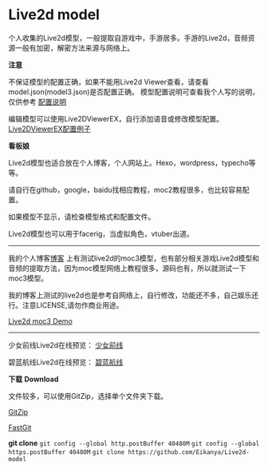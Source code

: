# Live2d model

个人收集的Live2d模型，一般提取自游戏中，手游居多。手游的Live2d，音频资源一般有加密，解密方法来源与网络上。


**注意**


不保证模型的配置正确，如果不能用Live2d Viewer查看，请查看model.json(model3.json)是否配置正确。
模型配置说明可查看我个人写的说明，仅供参考
[配置说明](https://eikanya.github.io/post/live2d%E9%85%8D%E7%BD%AE/)


编辑模型可以使用Live2DViewerEX，自行添加语音或修改模型配置。
[Live2DViewerEX配置例子](https://eikanya.github.io/post/liv2DViewerEX%E9%85%8D%E7%BD%AE/)

**看板娘**


Live2d模型也适合放在个人博客，个人网站上。Hexo，wordpress，typecho等等。 
 
请自行在github，google，baidu找相应教程，moc2教程很多，也比较容易配置。 

如果模型不显示，请检查模型格式和配置文件。 

Live2d模型也可以用于facerig，当虚拟角色，vtuber出道。  
  
- - -

我的个人博客[博客](https://eikanya.github.io/) 上有测试live2d的moc3模型，也有部分相关游戏Live2d模型和音频的提取方法，因为moc模型网络上教程很多，源码也有，所以就测试一下moc3模型。  

我的博客上测试的live2d也是参考自网络上，自行修改，功能还不多，自己娱乐还行。注意LICENSE,请勿作商业用途。

[Live2d moc3 Demo](https://eikanya.github.io/link/)

- - -
少女前线Live2d在线预览：
[少女前线](http://gfl.zzzzz.kr/dolls.php?lang=ja)

碧蓝航线Live2d在线预览：
[碧蓝航线](https://l2d.alg-wiki.com/)



**下载** **Download**

文件较多，可以使用GitZip，选择单个文件夹下载。
  
[GitZip](https://gitzip.org/)


[FastGit](https://fastgit.org/)


**git clone**
`git config --global http.postBuffer 40480M`
`git config --global https.postBuffer 40480M`
`git clone https://github.com/Eikanya/Live2d-model`